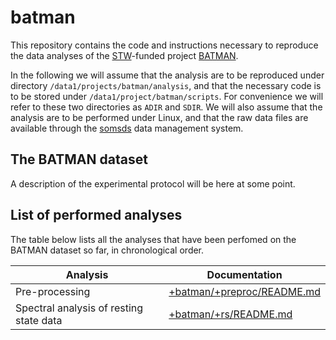 batman
======

This repository contains the code and instructions necessary to reproduce
the data analyses of the [STW][stw]-funded project [BATMAN][batman]. 

In the following we will assume that the analysis are to be reproduced 
under directory `/data1/projects/batman/analysis`, and that the necessary 
code is to be stored under `/data1/project/batman/scripts`. For convenience
we will refer to these two directories as `ADIR` and `SDIR`. We will also 
assume that the analysis are to be performed under Linux, and that the 
raw data files are available through the [somsds][somsds] data management
system.

[somsds]: https://germangh.com/somsds
[batman]: http://www.neurosipe.nl/project.php?id=23&sess=6eccc41939665cfccccd8c94d8e0216f
[stw]: http://www.stw.nl/en/


## The BATMAN dataset

A description of the experimental protocol will be here at some point.



## List of performed analyses

The table below lists all the analyses that have been perfomed on the 
BATMAN dataset so far, in chronological order.

Analysis                                    | Documentation
------------------------------------------- | -------------
Pre-processing                              | [+batman/+preproc/README.md][preproc]
Spectral analysis of resting state data     | [+batman/+rs/README.md][rs]

[preproc]: ./+batman/+preproc/README.md
[rs]: ./+batman/+rs/README.md    

